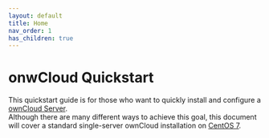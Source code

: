 ```yaml
---
layout: default
title: Home
nav_order: 1
has_children: true
---
```

<!-- Homepage -->
# onwCloud Quickstart
This quickstart guide is for those who want to quickly install and configure a [ownCloud Server](https://owncloud.org/download/#owncloud-server).  
Although there are many different ways to achieve this goal, this document will cover a standard single-server ownCloud installation on [CentOS 7](https://www.centos.org/).  
